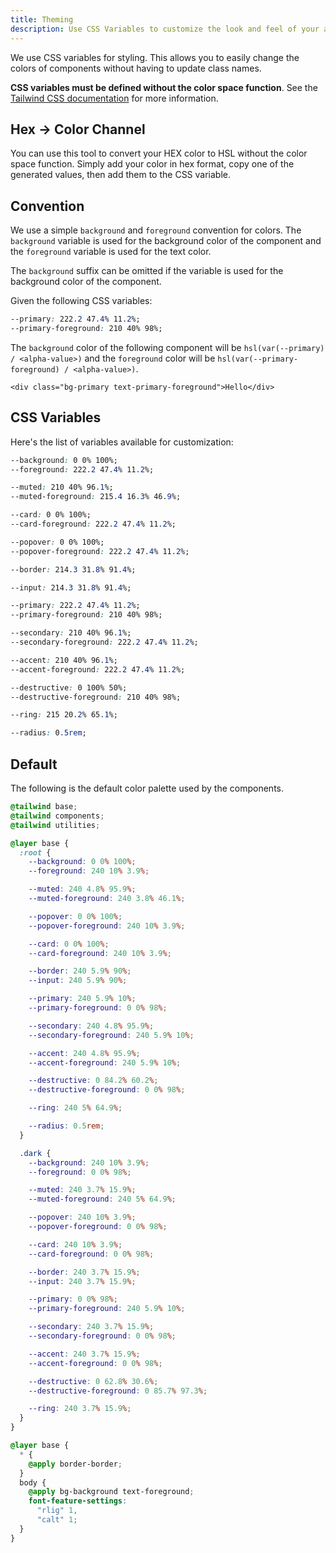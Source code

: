 ```yaml
---
title: Theming
description: Use CSS Variables to customize the look and feel of your application.
---
```


<script>
  import { Callout } from '$lib/components/docs';
  import HexToChannels from "$lib/components/docs/hex-to-channels.svelte";
</script>

We use CSS variables for styling. This allows you to easily change the colors of components without having to update class names.

**CSS variables must be defined without the color space function**. See the [Tailwind CSS documentation](https://tailwindcss.com/docs/customizing-colors#using-css-variables) for more information.

## Hex -> Color Channel

You can use this tool to convert your HEX color to HSL without the color space function. Simply add your color in hex format, copy one of the generated values, then add them to the CSS variable.

<HexToChannels />

## Convention

We use a simple `background` and `foreground` convention for colors. The `background` variable is used for the background color of the component and the `foreground` variable is used for the text color.

<Callout>

The `background` suffix can be omitted if the variable is used for the background color of the component.

</Callout>

Given the following CSS variables:

```css
--primary: 222.2 47.4% 11.2%;
--primary-foreground: 210 40% 98%;
```

The `background` color of the following component will be `hsl(var(--primary) / <alpha-value>)` and the `foreground` color will be `hsl(var(--primary-foreground) / <alpha-value>)`.

```svelte
<div class="bg-primary text-primary-foreground">Hello</div>
```

## CSS Variables

Here's the list of variables available for customization:

```css title="Default background color of <body />...etc"
--background: 0 0% 100%;
--foreground: 222.2 47.4% 11.2%;
```

```css title="Muted backgrounds such as <TabsList />, <Skeleton /> and <Switch />"
--muted: 210 40% 96.1%;
--muted-foreground: 215.4 16.3% 46.9%;
```

```css title="Background color for <Card />"
--card: 0 0% 100%;
--card-foreground: 222.2 47.4% 11.2%;
```

```css title="Background color for popovers such as <DropdownMenu />, <HoverCard />, <Popover />"
--popover: 0 0% 100%;
--popover-foreground: 222.2 47.4% 11.2%;
```

```css title="Default border color"
--border: 214.3 31.8% 91.4%;
```

```css title="Border color for inputs such as <Input />, <Select />, <Textarea />"
--input: 214.3 31.8% 91.4%;
```

```css title="Primary colors for <Button />"
--primary: 222.2 47.4% 11.2%;
--primary-foreground: 210 40% 98%;
```

```css title="Secondary colors for <Button />"
--secondary: 210 40% 96.1%;
--secondary-foreground: 222.2 47.4% 11.2%;
```

```css title="Used for accents such as hover effects on <DropdownMenuItem>, <SelectItem>...etc"
--accent: 210 40% 96.1%;
--accent-foreground: 222.2 47.4% 11.2%;
```

```css title="Used for destructive actions such as <Button variant='destructive'>"
--destructive: 0 100% 50%;
--destructive-foreground: 210 40% 98%;
```

```css title="Used for focus ring"
--ring: 215 20.2% 65.1%;
```

```css title="Border radius for card, input and buttons"
--radius: 0.5rem;
```

## Default

The following is the default color palette used by the components.

```css title="src/app.pcss"
@tailwind base;
@tailwind components;
@tailwind utilities;

@layer base {
  :root {
    --background: 0 0% 100%;
    --foreground: 240 10% 3.9%;

    --muted: 240 4.8% 95.9%;
    --muted-foreground: 240 3.8% 46.1%;

    --popover: 0 0% 100%;
    --popover-foreground: 240 10% 3.9%;

    --card: 0 0% 100%;
    --card-foreground: 240 10% 3.9%;

    --border: 240 5.9% 90%;
    --input: 240 5.9% 90%;

    --primary: 240 5.9% 10%;
    --primary-foreground: 0 0% 98%;

    --secondary: 240 4.8% 95.9%;
    --secondary-foreground: 240 5.9% 10%;

    --accent: 240 4.8% 95.9%;
    --accent-foreground: 240 5.9% 10%;

    --destructive: 0 84.2% 60.2%;
    --destructive-foreground: 0 0% 98%;

    --ring: 240 5% 64.9%;

    --radius: 0.5rem;
  }

  .dark {
    --background: 240 10% 3.9%;
    --foreground: 0 0% 98%;

    --muted: 240 3.7% 15.9%;
    --muted-foreground: 240 5% 64.9%;

    --popover: 240 10% 3.9%;
    --popover-foreground: 0 0% 98%;

    --card: 240 10% 3.9%;
    --card-foreground: 0 0% 98%;

    --border: 240 3.7% 15.9%;
    --input: 240 3.7% 15.9%;

    --primary: 0 0% 98%;
    --primary-foreground: 240 5.9% 10%;

    --secondary: 240 3.7% 15.9%;
    --secondary-foreground: 0 0% 98%;

    --accent: 240 3.7% 15.9%;
    --accent-foreground: 0 0% 98%;

    --destructive: 0 62.8% 30.6%;
    --destructive-foreground: 0 85.7% 97.3%;

    --ring: 240 3.7% 15.9%;
  }
}

@layer base {
  * {
    @apply border-border;
  }
  body {
    @apply bg-background text-foreground;
    font-feature-settings:
      "rlig" 1,
      "calt" 1;
  }
}
```
